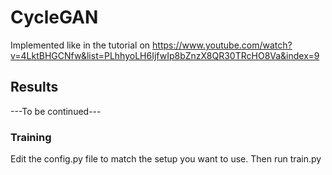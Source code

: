 # CycleGAN

Implemented like in the tutorial on https://www.youtube.com/watch?v=4LktBHGCNfw&list=PLhhyoLH6IjfwIp8bZnzX8QR30TRcHO8Va&index=9

## Results

---To be continued---


### Training
Edit the config.py file to match the setup you want to use. Then run train.py
